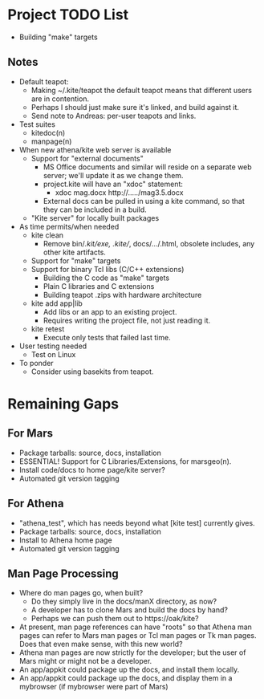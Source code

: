 # Project TODO List

* Building "make" targets


## Notes

* Default teapot:
  * Making ~/.kite/teapot the default teapot means that
    different users are in contention.
  * Perhaps I should just make sure it's linked, and build
    against it.
  * Send note to Andreas: per-user teapots and links.
* Test suites
  * kitedoc(n)
  * manpage(n)
* When new athena/kite web server is available
  * Support for "external documents"
    * MS Office documents and similar will reside on a separate web server;
      we'll update it as we change them.
    * project.kite will have an "xdoc" statement:
      * xdoc mag.docx http://...../mag3.5.docx
    * External docs can be pulled in using a kite command, so that they
      can be included in a build.
  * "Kite server" for locally built packages
* As time permits/when needed
  * kite clean
    * Remove bin/*.kit/exe, .kite/*, docs/.../.html, obsolete includes,
      any other kite artifacts.
  * Support for "make" targets
  * Support for binary Tcl libs (C/C++ extensions)
    * Building the C code as "make" targets
    * Plain C libraries and C extensions
    * Building teapot .zips with hardware architecture
  * kite add app|lib
    * Add libs or an app to an existing project.
    * Requires writing the project file, not just reading it.
  * kite retest
    * Execute only tests that failed last time.
* User testing needed
  * Test on Linux
* To ponder
  * Consider using basekits from teapot.

# Remaining Gaps #

## For Mars

* Package tarballs: source, docs, installation
* ESSENTIAL!  Support for C Libraries/Extensions, for marsgeo(n).
* Install code/docs to home page/kite server?
* Automated git version tagging

## For Athena

* "athena_test", which has needs beyond what [kite test] currently gives.
* Package tarballs: source, docs, installation
* Install to Athena home page
* Automated git version tagging


## Man Page Processing

* Where do man pages go, when built?
  *   Do they simply live in the docs/manX directory, as now?
  *   A developer has to clone Mars and build the docs by hand?
  *   Perhaps we can push them out to https://oak/kite?
* At present, man page references can have "roots" so that 
  Athena man pages can refer to Mars man pages or Tcl man pages
  or Tk man pages.  Does that even make sense, with this new world?
* Athena man pages are now strictly for the developer; but the user
  of Mars might or might not be a developer.
* An app/appkit could package up the docs, and install them locally.
* An app/appkit could package up the docs, and display them in a 
  mybrowser (if mybrowser were part of Mars)

